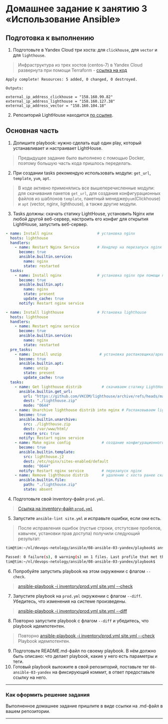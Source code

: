 # Домашнее задание к занятию 3 «Использование Ansible»

## Подготовка к выполнению

1. Подготовьте в Yandex Cloud три хоста: для `clickhouse`, для `vector` и для `lighthouse`.
>  Инфраструктура из трех хостов (centos-7) в Yandex Cloud развернута при помощи Terraform - [ссылка на код](/src)
```
Apply complete! Resources: 5 added, 0 changed, 0 destroyed.

Outputs:

external_ip_address_clickhouse = "158.160.99.82"
external_ip_address_lighthouse = "158.160.127.38"
external_ip_address_vector = "158.160.104.18"
```
2. Репозиторий LightHouse находится [по ссылке](https://github.com/VKCOM/lighthouse).

## Основная часть

1. Допишите playbook: нужно сделать ещё один play, который устанавливает и настраивает LightHouse.
>  Предыдущее задание было выполнено с помощью Docker, поэтому большую часть кода пришлось переделать.
2. При создании tasks рекомендую использовать модули: `get_url`, `template`, `yum`, `apt`.
>  В коде активно применялись все вышеперечисленные модули: для скачивания пакетов `get_url`, для создания конфигурационных файлов из шаблонов `template`, пакетный менеджер`yum`(Clickhouse) и `apt` (vector, nginx, lighthouse), а также другие модули.
3. Tasks должны: скачать статику LightHouse, установить Nginx или любой другой веб-сервер, настроить его конфиг для открытия LightHouse, запустить веб-сервер.
```yml
- name: Install nginx                    # установка nginx
  hosts: lighthouse
  handlers:
    - name: Restart Nginx Service        # Хендлер на перезапуск nginx 
      become: true
      ansible.builtin.service:
        name: nginx
        state: restarted
  tasks:
    - name: Install nginx                # установка nginx при помощи пакетного менеджера apt
      become: true
      ansible.builtin.apt:
        name: nginx
        state: present
        update_cache: true
      notify: Restart nginx service

- name: Install lighthouse               # Установка lighthouse
  hosts: lighthouse
  handlers:
    - name: Restart nginx service
      become: true
      ansible.builtin.service:
        name: nginx
        state: restarted
  pre_tasks:
    - name: Install unzip                 # установка распаковщика/архиватора
      become: true
      ansible.builtin.apt:
        name: unzip
        state: present
        update_cache: true
  tasks:
    - name: Get lighthouse distrib         # скачиваем статику LightHouse
      ansible.builtin.get_url:
        url: "https://github.com/VKCOM/lighthouse/archive/refs/heads/master.zip"
        dest: "./lighthouse.zip"
        mode: "0644"
    - name: Unarchive lighthouse distrib into nginx # Распаковываем lighthouse в веб-сервер nginx
      become: true
      ansible.builtin.unarchive:
        src: ./lighthouse.zip
        dest: /var/www/html/
        remote_src: true
      notify: Restart nginx service
    - name: Make nginx config              # создание конфигурационного файла с помощью шаблона lighthouse.j2
      become: true
      ansible.builtin.template:
        src: lighthouse.j2
        dest: /etc/nginx/sites-enabled/default
        mode: "0644"
      notify: Restart nginx service        # перезапуск nginx
    - name: Remove lighthouse distrib      # удаление с хоста ранее скаченного архива lighthouse.zip
      ansible.builtin.file:
        path: "./lighthouse.zip"
        state: absent
```

4. Подготовьте свой inventory-файл `prod.yml`.
>  [Ссылка на inventory-файл `prod.yml`](inventory/prod.yml)
5. Запустите `ansible-lint site.yml` и исправьте ошибки, если они есть.
>  После исправления ошибок (пустые строки, отстутсвие пробелов, кавычек, установки прав доступа) получили следующий результат:
```bash
tim@tim:~/nl/devops-netology/ansible/08-ansible-03-yandex/playbook$ ansible-lint site.yml 

Passed: 0 failure(s), 0 warning(s) on 1 files. Last profile that met the validation criteria was 'production'.
tim@tim:~/nl/devops-netology/ansible/08-ansible-03-yandex/playbook$ 
```
6. Попробуйте запустить playbook на этом окружении с флагом `--check`.
>  [ansible-playbook -i inventory/prod.yml site.yml --check](src2/check.md)
7. Запустите playbook на `prod.yml` окружении с флагом `--diff`. Убедитесь, что изменения на системе произведены.
>  [ansible-playbook -i inventory/prod.yml site.yml --diff](src2/diff.md)
8. Повторно запустите playbook с флагом `--diff` и убедитесь, что playbook идемпотентен.
>  Повторно [ansible-playbook -i inventory/prod.yml site.yml --check](src2/check.md)
>  Playbook идемпотентен.
9. Подготовьте README.md-файл по своему playbook. В нём должно быть описано: что делает playbook, какие у него есть параметры и теги.
10. Готовый playbook выложите в свой репозиторий, поставьте тег `08-ansible-03-yandex` на фиксирующий коммит, в ответ предоставьте ссылку на него.
>  
---

### Как оформить решение задания

Выполненное домашнее задание пришлите в виде ссылки на .md-файл в вашем репозитории.

---
